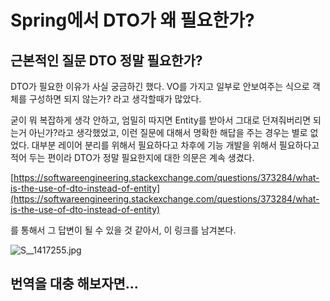 # Spring에서 DTO가 왜 필요한가?

## 근본적인 질문 DTO 정말 필요한가?

DTO가 필요한 이유가 사실 궁금하긴 했다. VO를 가지고 일부로 안보여주는 식으로 객체를 구성하면 되지 않는가? 라고 생각할때가 많았다.

굳이 뭐 복잡하게 생각 안하고, 엄밀히 따지면 Entity를 받아서 그대로 던져줘버리면 되는거 아닌가?라고 생각했었고, 이런 질문에 대해서 명확한 해답을 주는 경우는 별로 없었다. 대부분 레이어 분리를 위해서 필요하다고 차후에 기능 개발을 위해서 필요하다고 적어 두는 편이라 DTO가 정말 필요한지에 대한 의문은 계속 생겼다.

[https://softwareengineering.stackexchange.com/questions/373284/what-is-the-use-of-dto-instead-of-entity](https://softwareengineering.stackexchange.com/questions/373284/what-is-the-use-of-dto-instead-of-entity)

를 통해서 그 답변이 될 수 있을 것 같아서, 이 링크를 남겨본다.

![S\_\_1417255.jpg](https://lucyweb.net/data/editor/1802/20180220233757_7477a760286efa70810cce3f32ca8d1e_vepy.jpg)

## 번역을 대충 해보자면...

